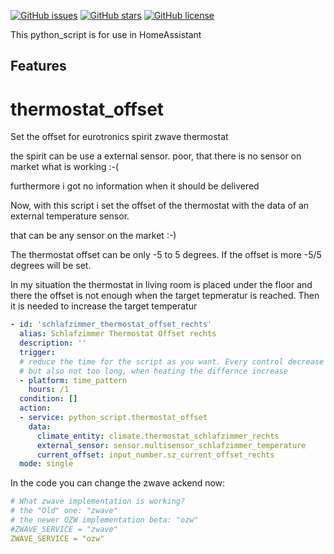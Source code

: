 <a href="https://github.com/amrheing/thermostat_offset/issues"><img alt="GitHub issues" src="https://img.shields.io/github/issues/amrheing/climate_automation"></a>
<a href="https://github.com/amrheing/thermostat_offset/stargazers"><img alt="GitHub stars" src="https://img.shields.io/github/stars/amrheing/climate_automation"></a>
<a href="https://github.com/amrheing/thermostat_offset/blob/master/LICENSE"><img alt="GitHub license" src="https://img.shields.io/github/license/amrheing/thermostat_offset"></a>

This python_script is for use in HomeAssistant

## Features

# thermostat_offset
Set the offset for eurotronics spirit zwave thermostat

the spirit can be use a external sensor. poor, that there is no sensor on market what is working :-(

furthermore i got no information when it should be delivered

Now, with this script i set the offset of the thermostat with the data of an external temperature sensor.

that can be any sensor on the market :-)

The thermostat offset can be only -5 to 5 degrees. If the offset is more -5/5 degrees will be set. 

In my situation the thermostat in living room is placed under the floor and there the offset is not enough when the target tepmeratur is reached. 
Then it is needed to increase the target temperatur

```yaml
- id: 'schlafzimmer_thermostat_offset_rechts'
  alias: Schlafzimmer Thermostat Offset rechts
  description: ''
  trigger:
  # reduce the time for the script as you want. Every control decrease the battery live
  # but also not too long, when heating the differnce increase
  - platform: time_pattern
    hours: /1
  condition: []
  action:
  - service: python_script.thermostat_offset
    data:
      climate_entity: climate.thermostat_schlafzimmer_rechts
      external_sensor: sensor.multisensor_schlafzimmer_temperature
      current_offset: input_number.sz_current_offset_rechts
  mode: single
  ```

In the code you can change the zwave ackend now:

```yaml
# What zwave implementation is working?
# the "Old" one: "zwave"
# the newer OZW implementation beta: "ozw"
#ZWAVE_SERVICE = "zwave"
ZWAVE_SERVICE = "ozw"
```
